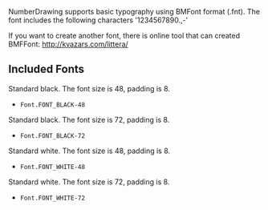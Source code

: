 NumberDrawing supports basic typography using BMFont format (.fnt). The font includes the following characters '1234567890.,-'

If you want to create another font, there is online tool that can created BMFFont:
http://kvazars.com/littera/


## Included Fonts

Standard black. The font size is 48, padding is 8.
- `Font.FONT_BLACK-48`

Standard black. The font size is 72, padding is 8.
- `Font.FONT_BLACK-72`

Standard white. The font size is 48, padding is 8.
- `Font.FONT_WHITE-48`

Standard white. The font size is 72, padding is 8.
- `Font.FONT_WHITE-72`
